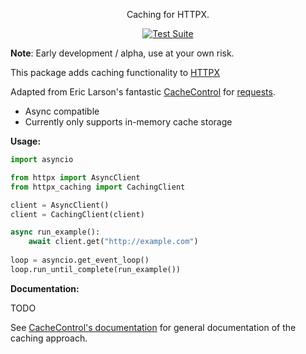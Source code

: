 <p align="center">Caching for HTTPX.</em></p>

<p align="center">
<a href="https://github.com/johtso/httpx-caching/actions">
    <img src="https://github.com/johtso/httpx-caching/workflows/Test%20Suite/badge.svg" alt="Test Suite">
</a>
</p>

**Note**: Early development / alpha, use at your own risk.

This package adds caching functionality to [HTTPX](https://github.com/encode/httpx)

Adapted from Eric Larson's fantastic [CacheControl](https://github.com/ionrock/cachecontrol) for [requests](https://requests.readthedocs.io/en/stable/).

* Async compatible
* Currently only supports in-memory cache storage

**Usage:**

```python
import asyncio

from httpx import AsyncClient
from httpx_caching import CachingClient

client = AsyncClient()
client = CachingClient(client)

async run_example():
    await client.get("http://example.com")
    
loop = asyncio.get_event_loop()
loop.run_until_complete(run_example())
```


**Documentation:**

TODO

See [CacheControl's documentation](https://cachecontrol.readthedocs.io/en/latest/index.html) for general documentation of the caching approach.
